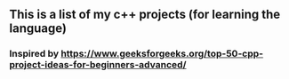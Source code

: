 ## This is a list of my c++ projects (for learning the language)
### Inspired by https://www.geeksforgeeks.org/top-50-cpp-project-ideas-for-beginners-advanced/
